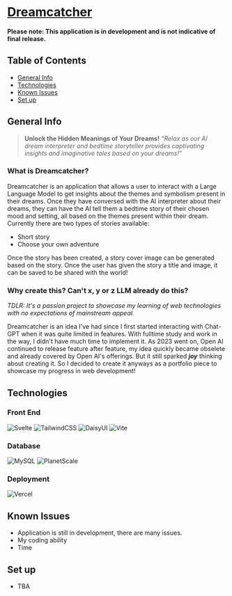 # [Dreamcatcher](https://dreamcatcher-sv.vercel.app/)
**Please note: This application is in development and is not indicative of final release.**

## Table of Contents
- [General Info](#general-info)
- [Technologies](#technologies)
- [Known Issues](#known-issues)
- [Set up](#set-up)

## General Info

> **Unlock the Hidden Meanings of Your Dreams!**
> _"Relax as our AI dream interpreter and bedtime storyteller provides captivating insights and imaginative tales based on your dreams!"_

### What is Dreamcatcher?
Dreamcatcher is an application that allows a user to interact with a Large Language Model to get insights about the themes and symbolism present in their dreams. Once they have conversed with the AI interpreter about their dreams, they can have the AI tell them a bedtime story of their chosen mood and setting, all based on the themes present within their dream. Currently there are two types of stories available:

- Short story
- Choose your own adventure

Once the story has been created, a story cover image can be generated based on the story. Once the user has given the story a title and image, it can be saved to be shared with the world!

### Why create this? Can't x, y or z LLM already do this?
_TDLR: It's a passion project to showcase my learning of web technologies with no expectations of mainstream appeal._

Dreamcatcher is an idea I've had since I first started interacting with Chat-GPT when it was quite limited in features. With fulltime study and work in the way, I didn't have much time to implement it. As 2023 went on, Open AI continued to release feature after feature, my idea quickly became obselete and already covered by Open AI's offerings. But it still sparked **_joy_** thinking about creating it. So I decided to create it anyways as a portfolio piece to showcase my progress in web development!


## Technologies
### Front End
![Svelte](https://img.shields.io/badge/svelte-%23f1413d.svg?style=for-the-badge&logo=svelte&logoColor=white)
![TailwindCSS](https://img.shields.io/badge/tailwindcss-%2338B2AC.svg?style=for-the-badge&logo=tailwind-css&logoColor=white)
![DaisyUI](https://img.shields.io/badge/daisyui-5A0EF8?style=for-the-badge&logo=daisyui&logoColor=white)
![Vite](https://img.shields.io/badge/vite-%23646CFF.svg?style=for-the-badge&logo=vite&logoColor=white)
### Database
![MySQL](https://img.shields.io/badge/mysql-%2300f.svg?style=for-the-badge&logo=mysql&logoColor=white)
![PlanetScale](https://img.shields.io/badge/planetscale-%23000000.svg?style=for-the-badge&logo=planetscale&logoColor=white)
### Deployment
![Vercel](https://img.shields.io/badge/vercel-%23000000.svg?style=for-the-badge&logo=vercel&logoColor=white)


## Known Issues
- Application is still in development, there are many issues.
- My coding ability
- Time

## Set up
- TBA
